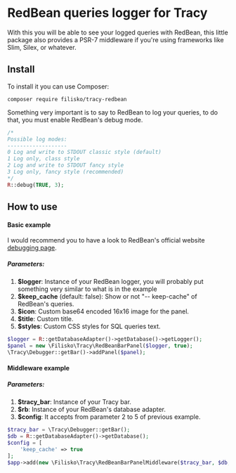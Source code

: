 # RedBean queries logger for Tracy
With this you will be able to see your logged queries with RedBean, this little package also provides a PSR-7 middleware if you're using frameworks like Slim, Silex, or whatever.

## Install
To install it you can use Composer:

`composer require filisko/tracy-redbean`

Something very important is to say to RedBean to log your queries, to do that, you must enable RedBean's debug mode.
```php
/*
Possible log modes:
-------------------
0 Log and write to STDOUT classic style (default)
1 Log only, class style
2 Log and write to STDOUT fancy style
3 Log only, fancy style (recommended)
*/
R::debug(TRUE, 3);
```


## How to use

#### Basic example

I would recommend you to have a look to RedBean's official website [debugging page](http://www.redbeanphp.com/index.php?p=/debugging).
##### Parameters:
1. **$logger**: Instance of your RedBean logger, you will probably put something very similar to what is in the example
2. **$keep_cache** (default: false): Show or not "-- keep-cache" of RedBean's queries.
3. **$icon**: Custom base64 encoded 16x16 image for the panel.
4. **$title**: Custom title.
5. **$styles**: Custom CSS styles for SQL queries text.


```php
$logger = R::getDatabaseAdapter()->getDatabase()->getLogger();
$panel = new \Filisko\Tracy\RedBeanBarPanel($logger, true);
\Tracy\Debugger::getBar()->addPanel($panel);
```

#### Middleware example
##### Parameters:
1. **$tracy_bar**: Instance of your Tracy bar.
2. **$rb**: Instance of your RedBean's database adapter.
3. **$config**: It accepts from parameter 2 to 5 of previous example.

```php
$tracy_bar = \Tracy\Debugger::getBar();
$db = R::getDatabaseAdapter()->getDatabase();
$config = [
    'keep_cache' => true
];
$app->add(new \Filisko\Tracy\RedBeanBarPanelMiddleware($tracy_bar, $db, $config));
```

